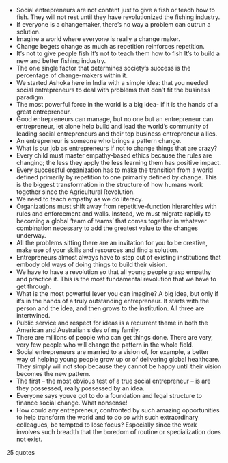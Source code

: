  - Social entrepreneurs are not content just to give a fish or teach how to fish. They will not rest until they have revolutionized the fishing industry.
 - If everyone is a changemaker, there’s no way a problem can outrun a solution.
 - Imagine a world where everyone is really a change maker.
 - Change begets change as much as repetition reinforces repetition.
 - It’s not to give people fish It’s not to teach them how to fish It’s to build a new and better fishing industry.
 - The one single factor that determines society’s success is the percentage of change-makers within it.
 - We started Ashoka here in India with a simple idea: that you needed social entrepreneurs to deal with problems that don’t fit the business paradigm.
 - The most powerful force in the world is a big idea- if it is the hands of a great entrepreneur.
 - Good entrepreneurs can manage, but no one but an entrepreneur can entrepreneur, let alone help build and lead the world’s community of leading social entrepreneurs and their top business entrepreneur allies.
 - An entrepreneur is someone who brings a pattern change.
 - What is our job as entrepreneurs if not to change things that are crazy?
 - Every child must master empathy-based ethics because the rules are changing; the less they apply the less learning them has positive impact.
 - Every successful organization has to make the transition from a world defined primarily by repetition to one primarily defined by change. This is the biggest transformation in the structure of how humans work together since the Agricultural Revolution.
 - We need to teach empathy as we do literacy.
 - Organizations must shift away from repetitive-function hierarchies with rules and enforcement and walls. Instead, we must migrate rapidly to becoming a global ‘team of teams’ that comes together in whatever combination necessary to add the greatest value to the changes underway.
 - All the problems sitting there are an invitation for you to be creative, make use of your skills and resources and find a solution.
 - Entrepreneurs almost always have to step out of existing institutions that embody old ways of doing things to build their vision.
 - We have to have a revolution so that all young people grasp empathy and practice it. This is the most fundamental revolution that we have to get through.
 - What is the most powerful lever you can imagine? A big idea, but only if it’s in the hands of a truly outstanding entrepreneur. It starts with the person and the idea, and then grows to the institution. All three are intertwined.
 - Public service and respect for ideas is a recurrent theme in both the American and Australian sides of my family.
 - There are millions of people who can get things done. There are very, very few people who will change the pattern in the whole field.
 - Social entrepreneurs are married to a vision of, for example, a better way of helping young people grow up or of delivering global healthcare. They simply will not stop because they cannot be happy until their vision becomes the new pattern.
 - The first – the most obvious test of a true social entrepreneur – is are they possessed, really possessed by an idea.
 - Everyone says youve got to do a foundation and legal structure to finance social change. What nonsense!
 - How could any entrepreneur, confronted by such amazing opportunities to help transform the world and to do so with such extraordinary colleagues, be tempted to lose focus? Especially since the work involves such breadth that the boredom of routine or specialization does not exist.

25 quotes